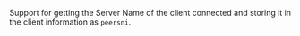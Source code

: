 Support for getting the Server Name of the client connected and storing it in the client information as `peersni`.
